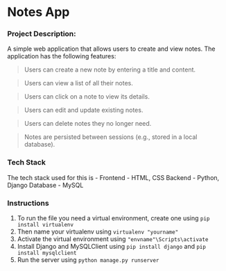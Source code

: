 # Notes App

### Project Description:
A simple web application that allows users to create and view notes. The
application has the following features:

> Users can create a new note by entering a title and content.


> Users can view a list of all their notes.


> Users can click on a note to view its details.


> Users can edit and update existing notes.


> Users can delete notes they no longer need.


> Notes are persisted between sessions (e.g., stored in a local database).


### Tech Stack

The tech stack used for this is -
Frontend - HTML, CSS
Backend - Python, Django
Database - MySQL

### Instructions

1) To run the file you need a virtual environment, create one using `pip install virtualenv`
2) Then name your virtualenv using `virtualenv "yourname"`
3) Activate the virtual environment using `"envname"\Scripts\activate`
4) Install Django and MySQLClient using `pip install django` and `pip install mysqlclient`
5) Run the server using `python manage.py runserver`















